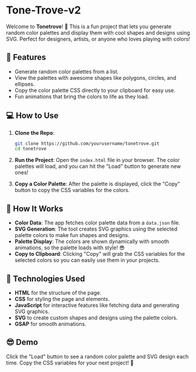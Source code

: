 # Tone-Trove-v2
Welcome to **Tonetrove**! 🎨 This is a fun project that lets you generate random color palettes and display them with cool shapes and designs using SVG. Perfect for designers, artists, or anyone who loves playing with colors!

## 🚀 Features

- Generate random color palettes from a list.
- View the palettes with awesome shapes like polygons, circles, and ellipses.
- Copy the color palette CSS directly to your clipboard for easy use.
- Fun animations that bring the colors to life as they load.

## 💻 How to Use

1. **Clone the Repo**:
   ```bash
   git clone https://github.com/yourusername/tonetrove.git
   cd tonetrove
   ```

2. **Run the Project**:
   Open the `index.html` file in your browser. The color palettes will load, and you can hit the "Load" button to generate new ones!

3. **Copy a Color Palette**:
   After the palette is displayed, click the "Copy" button to copy the CSS variables for the colors.

## 🎨 How It Works

- **Color Data**: The app fetches color palette data from a `data.json` file.
- **SVG Generation**: The tool creates SVG graphics using the selected palette colors to make fun shapes and designs.
- **Palette Display**: The colors are shown dynamically with smooth animations, so the palette loads with style! 😎
- **Copy to Clipboard**: Clicking "Copy" will grab the CSS variables for the selected colors so you can easily use them in your projects.

## 🔧 Technologies Used

- **HTML** for the structure of the page.
- **CSS** for styling the page and elements.
- **JavaScript** for interactive features like fetching data and generating SVG graphics.
- **SVG** to create custom shapes and designs using the palette colors.
- **GSAP** for smooth animations.

## 😎 Demo

Click the "Load" button to see a random color palette and SVG design each time. Copy the CSS variables for your next project! 🚀

